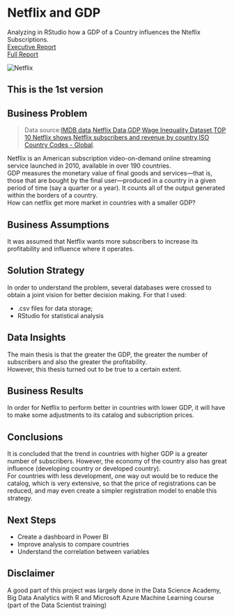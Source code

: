 # Netflix and GDP
Analyzing in RStudio how a GDP of a Country influences the Nteflix Subscriptions. <br>
[Executive Report](https://github.com/Caio-Felice-Cunha/Netflix-GDP/blob/main/Executive%20Report.pdf)<br>
[Full Report](https://github.com/Caio-Felice-Cunha/Netflix-GDP/blob/main/Full%20Report.pdf)

![Netflix](https://user-images.githubusercontent.com/111542025/225651819-cc89de1e-39fb-486b-a105-b348d290c634.png)

## This is the 1st version

## Business Problem
> Data source:[IMDB data](https://datasets.imdbws.com/),[Netflix Data](https://www.comparitech.com/blog/vpn-privacy/countries-netflix-cost/),[GDP](https://data.worldbank.org/indicator/),[Wage Inequality Dataset](https://dataverse.harvard.edu/dataset.xhtml?persistentId=doi:10.7910/DVN/LM4OWF),[TOP 10 Netflix shows](https://top10.netflix.com/),[Netflix subscribers and revenue by country](https://www.comparitech.com/tv-streaming/netflix-subscribers/),[ISO Country Codes - Global](https://www.kaggle.com/datasets/andradaolteanu/iso-country-codes-global).

Netflix is an American subscription video-on-demand online streaming service launched in 2010, available in over 190 countries. <br>
GDP measures the monetary value of final goods and services—that is, those that are bought by the final user—produced in a country in a given period of time (say a quarter or a year). It counts all of the output generated within the borders of a country.<br>
How can netflix get more market in countries with a smaller GDP?

## Business Assumptions
It was assumed that Netflix wants more subscribers to increase its profitability and influence where it operates.

## Solution Strategy
In order to understand the problem, several databases were crossed to obtain a joint vision for better decision making.
For that I used:
* .csv files for data storage;
* RStudio for statistical analysis

## Data Insights
The main thesis is that the greater the GDP, the greater the number of subscribers and also the greater the profitability.<br>
However, this thesis turned out to be true to a certain extent.

## Business Results
In order for Netflix to perform better in countries with lower GDP, it will have to make some adjustments to its catalog and subscription prices.

## Conclusions
It is concluded that the trend in countries with higher GDP is a greater number of subscribers. However, the economy of the country also has great influence (developing country or developed country). <br>
For countries with less development, one way out would be to reduce the catalog, which is very extensive, so that the price of registrations can be reduced, and may even create a simpler registration model to enable this strategy.

## Next Steps
* Create a dashboard in Power BI
* Improve analysis to compare countries
* Understand the correlation between variables

## Disclaimer 
A good part of this project was largely done in the Data Science Academy, Big Data Analytics with R and Microsoft Azure Machine Learning course (part of the Data Scientist training)
